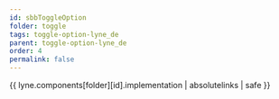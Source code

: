 ```yaml
---
id: sbbToggleOption
folder: toggle
tags: toggle-option-lyne_de
parent: toggle-option-lyne_de
order: 4
permalink: false  
---
```

{{ lyne.components[folder][id].implementation | absolutelinks | safe }}


